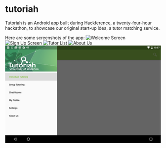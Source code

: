 # tutoriah
Tutoriah is an Android app built during Hackference, a twenty-four-hour hackathon, to showcase our original start-up idea, a tutor matching service.

Here are some screenshots of the app:
![Welcome Screen](/images/welcome.png?raw=true "Welcome Screen")
![Sign Up Screen](/images/sign_up.png?raw=true "Sign Up Screen")
![Tutor List](/images/tutors.png?raw=true "Tutor List")
![About Us](/images/about_us.png?raw=true "About Us")
![Navigation Drawer](/images/side_bar_2.png?raw=true "Navigation Drawer")
